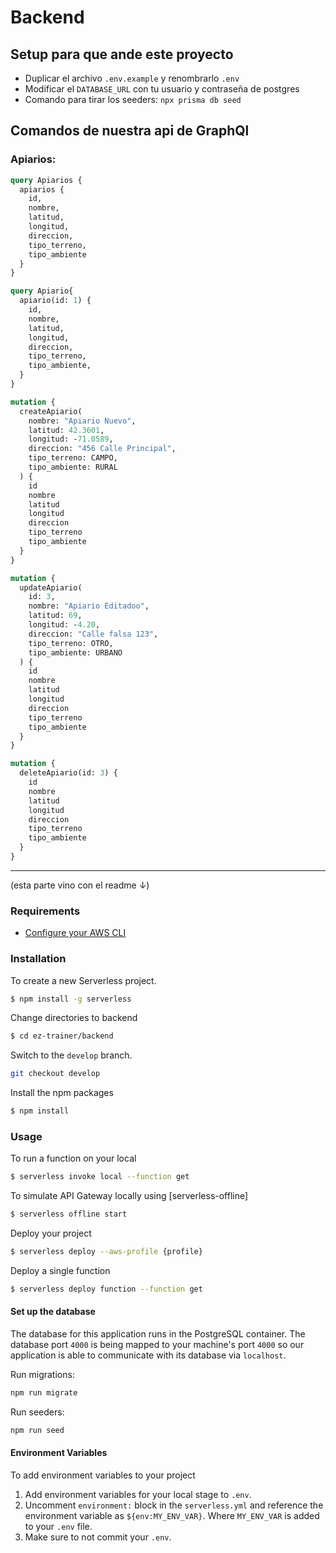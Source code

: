 # Backend

## Setup para que ande este proyecto
- Duplicar el archivo `.env.example` y renombrarlo `.env`
- Modificar el `DATABASE_URL` con tu usuario y contraseña de postgres 
- Comando para tirar los seeders: `npx prisma db seed`


## Comandos de nuestra api de GraphQl

### Apiarios:

```graphql
query Apiarios {
  apiarios {
    id,
    nombre,
    latitud,
    longitud,
    direccion,
    tipo_terreno,
    tipo_ambiente
  }
}
```

```graphql
query Apiario{
  apiario(id: 1) {
    id,
    nombre,
    latitud,
    longitud,
    direccion,
    tipo_terreno,
    tipo_ambiente,
  }
}
```

```graphql
mutation {
  createApiario(
    nombre: "Apiario Nuevo",
    latitud: 42.3601,
    longitud: -71.0589,
    direccion: "456 Calle Principal",
    tipo_terreno: CAMPO,
    tipo_ambiente: RURAL
  ) {
    id
    nombre
    latitud
    longitud
    direccion
    tipo_terreno
    tipo_ambiente
  }
}
```

```graphql
mutation {
  updateApiario(
    id: 3, 
    nombre: "Apiario Editadoo",
    latitud: 69,
    longitud: -4.20,
    direccion: "Calle falsa 123",
    tipo_terreno: OTRO,
    tipo_ambiente: URBANO
  ) {
    id
    nombre
    latitud
    longitud
    direccion
    tipo_terreno
    tipo_ambiente
  }
}
```

```graphql
mutation {
  deleteApiario(id: 3) {
    id
    nombre
    latitud
    longitud
    direccion
    tipo_terreno
    tipo_ambiente
  }
}
```


---

(esta parte vino con el readme ↓)

### Requirements

- [Configure your AWS CLI](https://serverless.com/framework/docs/providers/aws/guide/credentials/)

### Installation

To create a new Serverless project.

```bash
$ npm install -g serverless
```

Change directories to backend

```bash
$ cd ez-trainer/backend
```

Switch to the `develop` branch.

```bash
git checkout develop
```

Install the npm packages

```bash
$ npm install
```

### Usage

To run a function on your local

```bash
$ serverless invoke local --function get
```

To simulate API Gateway locally using [serverless-offline]

```bash
$ serverless offline start
```

Deploy your project

```bash
$ serverless deploy --aws-profile {profile}
```

Deploy a single function

```bash
$ serverless deploy function --function get
```

#### Set up the database

The database for this application runs in the PostgreSQL container.
The database port `4000` is being mapped to your machine's port `4000` so our application is able to communicate with its database via `localhost`.

Run migrations:

```bash
npm run migrate
```

Run seeders:

```bash
npm run seed
```

#### Environment Variables

To add environment variables to your project

1. Add environment variables for your local stage to `.env`.
2. Uncomment `environment:` block in the `serverless.yml` and reference the environment variable as `${env:MY_ENV_VAR}`. Where `MY_ENV_VAR` is added to your `.env` file.
3. Make sure to not commit your `.env`.

